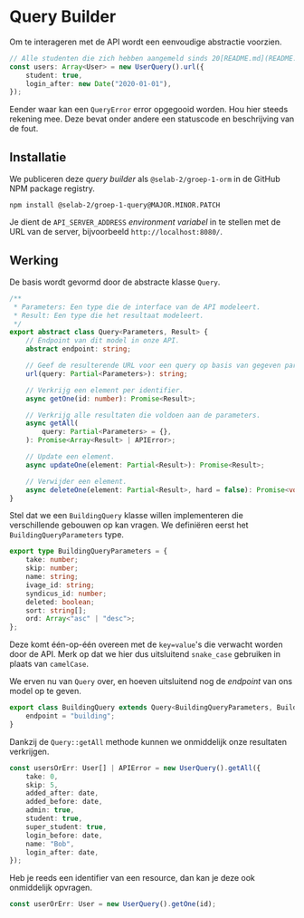 # Query Builder

Om te interageren met de API wordt een eenvoudige abstractie voorzien.

```typescript
// Alle studenten die zich hebben aangemeld sinds 20[README.md](README.md)20-01-01.
const users: Array<User> = new UserQuery().url({
    student: true,
    login_after: new Date("2020-01-01"),
});
```

Eender waar kan een `QueryError` error opgegooid worden. Hou hier steeds rekening mee. Deze bevat onder andere een statuscode en beschrijving van de fout.

## Installatie

We publiceren deze _query builder_ als `@selab-2/groep-1-orm` in de GitHub NPM package registry.

```shell
npm install @selab-2/groep-1-query@MAJOR.MINOR.PATCH
```

Je dient de `API_SERVER_ADDRESS` _environment variabel_ in te stellen met de URL van de server, bijvoorbeeld `http://localhost:8080/`.

## Werking

De basis wordt gevormd door de abstracte klasse `Query`.

```typescript
/**
 * Parameters: Een type die de interface van de API modeleert.
 * Result: Een type die het resultaat modeleert.
 */
export abstract class Query<Parameters, Result> {
    // Endpoint van dit model in onze API.
    abstract endpoint: string;

    // Geef de resulterende URL voor een query op basis van gegeven parameters.
    url(query: Partial<Parameters>): string;

    // Verkrijg een element per identifier.
    async getOne(id: number): Promise<Result>;

    // Verkrijg alle resultaten die voldoen aan de parameters.
    async getAll(
        query: Partial<Parameters> = {},
    ): Promise<Array<Result> | APIError>;

    // Update een element.
    async updateOne(element: Partial<Result>): Promise<Result>;

    // Verwijder een element.
    async deleteOne(element: Partial<Result>, hard = false): Promise<void>;
}
```

Stel dat we een `BuildingQuery` klasse willen implementeren die verschillende gebouwen op kan vragen. We definiëren eerst het `BuildingQueryParameters` type.

```typescript
export type BuildingQueryParameters = {
    take: number;
    skip: number;
    name: string;
    ivage_id: string;
    syndicus_id: number;
    deleted: boolean;
    sort: string[];
    ord: Array<"asc" | "desc">;
};
```

Deze komt één-op-één overeen met de `key=value`'s die verwacht worden door de API. Merk op dat we hier dus uitsluitend `snake_case` gebruiken in plaats van `camelCase`.

We erven nu van `Query` over, en hoeven uitsluitend nog de _endpoint_ van ons model op te geven.

```typescript
export class BuildingQuery extends Query<BuildingQueryParameters, Building> {
    endpoint = "building";
}
```

Dankzij de `Query::getAll` methode kunnen we onmiddelijk onze resultaten verkrijgen.

```typescript
const usersOrErr: User[] | APIError = new UserQuery().getAll({
    take: 0,
    skip: 5,
    added_after: date,
    added_before: date,
    admin: true,
    student: true,
    super_student: true,
    login_before: date,
    name: "Bob",
    login_after: date,
});
```

Heb je reeds een identifier van een resource, dan kan je deze ook onmiddelijk opvragen.

```typescript
const userOrErr: User = new UserQuery().getOne(id);
```
